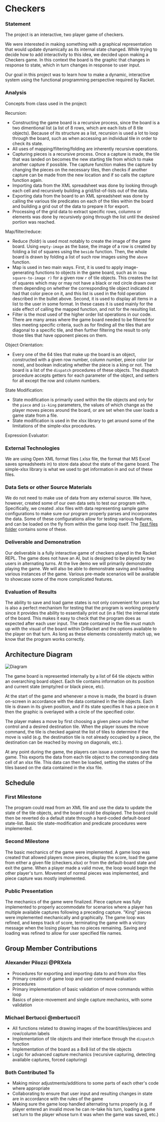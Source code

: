 # Checkers

### Statement
The project is an interactive, two player game of checkers. 

We were interested in making something with a graphical representation that would update dynamically as its internal state changed. While trying to decide how to add interactivity to this idea, we decided upon making a Checkers game. In this context the board is the graphic that changes in response to state, which in turn changes in response to user input.

Our goal in this project was to learn how to make a dynamic, interactive system using the functional programming perspective required by Racket.

### Analysis
Concepts from class used in the project:

Recursion:
- Constructing the game board is a recursive process, since the board is a two dimentional list (a list of 8 rows, which are each lists of 8 tile objects). Because of its structure as a list, recursion is used a lot to loop through the board, such as when accessing an individual tile in order to check its state.
- All uses of mapping/filtering/folding are inherently recursive operations.
- Capturing pieces is a recursive process. Once a capture is made, the tile that was landed on becomes the new starting tile from which to make another capture if possible. The capture function makes the capture by changing the pieces on the necessary tiles, then checks if another capture can be made from the new location and if so calls the capture function again.
- Importing data from the XML spreadsheet was done by looking through each cell and recursively building a grid/list-of-lists out of the data.
- Exporting data from the board to an XML spreadsheet was done by calling the various tile predicates on each of the tiles within the board and building a grid out of the data to prepare it for export.
- Processing of the grid data to extract specific rows, columns or elements was done by recursively going through the list until the desired portion was reached.


Map/filter/reduce: 
- Reduce (foldr) is used most notably to create the image of the game board. Using `empty-image` as the base, the image of a row is created by folding a list of squares using the `beside` function. Then, the whole board is drawn by folding a list of such row images using the `above` function.
- Map is used in two main ways. First, it is used to apply image-generating functions to objects in the game board, such as in `(map square-to-image r)` for a given row `r` of tile objects. This creates the list of squares which may or may not have a black or red circle drawn over them depending on whether the corresponding tile object indicated it had that color piece on it, and this list is used in the fold operation described in the bullet above. Second, it is used to display all items in a list to the user in some format. In these cases it is used mainly for the side effect of calling the mapped function, and not for the resulting list.
- Filter is the most used of the higher order list operations in our code. There are many areas where the game board needed to be filtered for tiles meeting specific criteria, such as for finding all the tiles that are diagonal to a specific tile, and then further filtering the result to only those tiles that have opponent pieces on them.

Object Orientation: 
- Every one of the 64 tiles that make up the board is an object, constructed with a given row number, column number, piece color (or none), and boolean indicating whether the piece is a king or not. The board is a list of the `dispatch` procedures of these objects. The dispatch procedure accepts getters for each parameter of the object, and setters for all except the row and column numbers.

State Modification: 
- State modification is primarily used within the tile objects and only for the `piece` and `is-king` parameters, the values of which change as the player moves pieces around the board, or are set when the user loads a game state from a file.
- State modification is used in the xlsx library to get around some of the limitations of the simple-xlsx procedures.

Expression Evaluator: 

### External Technologies
We are using Open XML format files (.xlsx file, the format that MS Excel saves spreadsheets in) to store data about the state of the game board. The simple-xlsx library is what we used to get information in and out of these files.

### Data Sets or other Source Materials
We do not need to make use of data from any external source. We have, however, created some of our own data sets to test our program with. Specifically, we created .xlsx files with data representing sample game configurations to make sure our program properly parses and incorporates the data. Some of these configurations allow for testing various features, and can be loaded on the fly from within the game loop itself. The [Test files folder](Test%20files) contains some of these.

### Deliverable and Demonstration
Our deliverable is a fully interactive game of checkers played in the Racket REPL. The game does not have an AI, but is designed to be played by two users in alternating turns. At the live demo we will primarily demonstrate playing the game. We will also be able to demonstrate saving and loading various instances of the game. Various pre-made scenarios will be available to showcase some of the more complicated features.

### Evaluation of Results
The ability to save and load game states is not only convenient for users but is also a perfect mechanism for testing that the program is working properly since it provides the ability to essentially print out (in a file) the internal state of the board. This makes it easy to check that the program does as expected after each user input. The state contained in the file must match up with the visual of the board within DrRacket and the options available to the player on that turn. As long as these elements consistently match up, we know that the program works correctly.

## Architecture Diagram
![Diagram](/fp4-architecture-diagram.png?raw=true)
    
The game board is represented internally by a list of 64 tile objects within an overarching board object. Each tile contains information on its position and current state (empty/red or black piece, etc).

At the start of the game and whenever a move is made, the board is drawn on-screen in accordance with the data contained in the tile objects. Each tile is drawn in its given position, and if its state specifies it has a piece on it then the graphic is overlayed with a circle of the specified color.

The player makes a move by first choosing a given piece under his/her control and a desired destination tile. When the player issues the move command, the tile is checked against the list of tiles to determine if the move is valid (e.g. the destination tile is not already occupied by a piece, the destination can be reached by moving on diagonals, etc.).

At any point during the game, the players can issue a command to save the game. This exports the data from each tile object to the corresponding data cell of an xlsx file. This data can then be loaded, setting the states of the tiles based on the data contained in the xlsx file.

## Schedule

### First Milestone
The program could read from an XML file and use the data to update the state of the tile objects, and the board could be displayed. The board could then be reverted do a default state through a hard-coded default-board state-list. Basic tile state-modification and predicate procedures were implemented.

### Second Milestone
The basic mechanics of the game were implemented. A game loop was created that allowed players move pieces, display the score, load the game from either a given file (checkers.xlsx) or from the default-board state and exit the game. When a player made a valid move, the loop would begin the other player's turn. Movement of normal pieces was implemented, and piece capture was mostly implemented.

### Public Presentation
The mechanics of the game were finalized. Piece capture was fully implemented to properly accommodate for scenarios where a player has multiple available captures following a preceding capture. "King" pieces were implemented mechanically and graphically. The game loop was refined, and keeps track of score, terminating the game with a victory message when the losing player has no pieces remaining. Saving and loading was refined to allow for user specified file names.

## Group Member Contributions

### Alexander Pilozzi @PRXela
- Procedures for exporting and importing data to and from xlsx files
- Primary creation of game loop and user command evaluation procedures
- Primary implementation of basic validation of move commands within loop
- Basics of piece-movement and single capture mechanics, with some validation

### Michael Bertucci @mbertucci1
- All functions related to drawing images of the board/tiles/pieces and row/column labels
- Implementation of tile objects and their interface through the `dispatch` function
- Implementation of the board as a 8x8 list of the tile objects
- Logic for advanced capture mechanics (recursive capturing, detecting available captures, forced capturing)

### Both Contributed To
- Making minor adjustments/additions to some parts of each other's code where appropriate
- Collaborating to ensure that user input and resulting changes in state are in accordance with the rules of the game
- Making sure the game loop handled alternating turns properly (e.g. if player entered an invalid move he can re-take his turn, loading a game set turn to the player whose turn it was when the game was saved, etc.)
